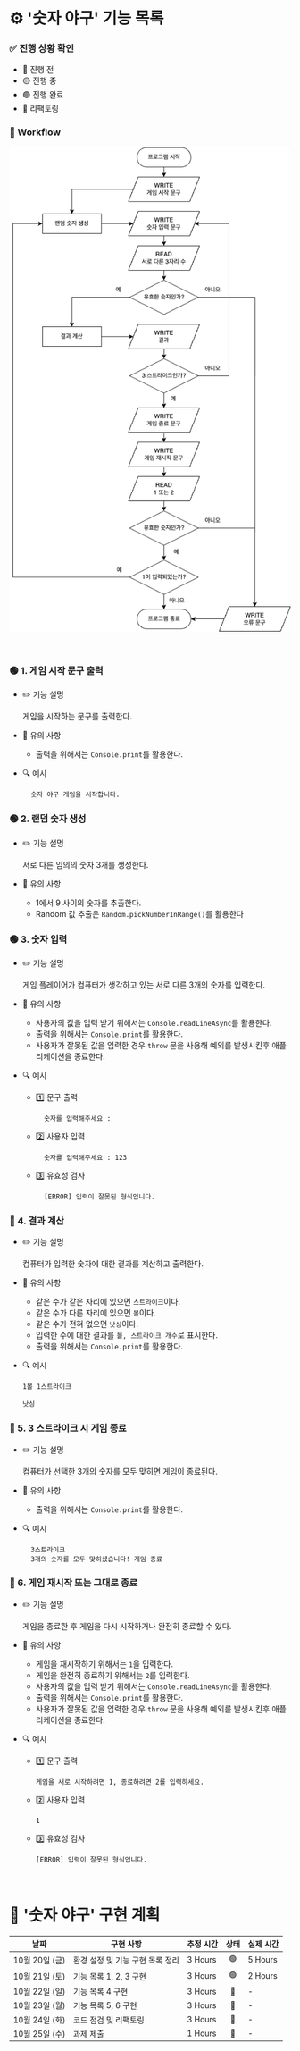 # ⚙️ '숫자 야구' 기능 목록

### ✅ 진행 상황 확인

- 🔴 진행 전
- 🟡 진행 중
- 🟢 진행 완료
- 🔵 리팩토링

### 🔗 Workflow

![workflow](./workflow.png)

<br />

### 🟢 1. 게임 시작 문구 출력

- ✏️ 기능 설명

  게임을 시작하는 문구를 출력한다.

- 🚫 유의 사항

  - 출력을 위해서는 `Console.print`를 활용한다.

- 🔍 예시

        숫자 야구 게임을 시작합니다.

### 🟢 2. 랜덤 숫자 생성

- ✏️ 기능 설명

  서로 다른 임의의 숫자 3개를 생성한다.

- 🚫 유의 사항

  - 1에서 9 사이의 숫자를 추출한다.
  - Random 값 추출은 `Random.pickNumberInRange()`를 활용한다

### 🟢 3. 숫자 입력

- ✏️ 기능 설명

  게임 플레이어가 컴퓨터가 생각하고 있는 서로 다른 3개의 숫자를 입력한다.

- 🚫 유의 사항

  - 사용자의 값을 입력 받기 위해서는 `Console.readLineAsync`를 활용한다.
  - 출력을 위해서는 `Console.print`를 활용한다.
  - 사용자가 잘못된 값을 입력한 경우 `throw` 문을 사용해 예외를 발생시킨후 애플리케이션을 종료한다.

- 🔍 예시

  - 1️⃣ 문구 출력

          숫자를 입력해주세요 :

  - 2️⃣ 사용자 입력

          숫자를 입력해주세요 : 123

  - 3️⃣ 유효성 검사

          [ERROR] 입력이 잘못된 형식입니다.

### 🔴 4. 결과 계산

- ✏️ 기능 설명

  컴퓨터가 입력한 숫자에 대한 결과를 계산하고 출력한다.

- 🚫 유의 사항

  - 같은 수가 같은 자리에 있으면 `스트라이크`이다.
  - 같은 수가 다른 자리에 있으면 `볼`이다.
  - 같은 수가 전혀 없으면 `낫싱`이다.
  - 입력한 수에 대한 결과를 `볼, 스트라이크 개수`로 표시한다.
  - 출력을 위해서는 `Console.print`를 활용한다.

- 🔍 예시

  ```
  1볼 1스트라이크
  ```

  ```
  낫싱
  ```

### 🔴 5. 3 스트라이크 시 게임 종료

- ✏️ 기능 설명

  컴퓨터가 선택한 3개의 숫자를 모두 맞히면 게임이 종료된다.

- 🚫 유의 사항

  - 출력을 위해서는 `Console.print`를 활용한다.

- 🔍 예시

        3스트라이크
        3개의 숫자를 모두 맞히셨습니다! 게임 종료

### 🔴 6. 게임 재시작 또는 그대로 종료

- ✏️ 기능 설명

  게임을 종료한 후 게임을 다시 시작하거나 완전히 종료할 수 있다.

- 🚫 유의 사항

  - 게임을 재시작하기 위해서는 `1`을 입력한다.
  - 게임을 완전히 종료하기 위해서는 `2`를 입력한다.
  - 사용자의 값을 입력 받기 위해서는 `Console.readLineAsync`를 활용한다.
  - 출력을 위해서는 `Console.print`를 활용한다.
  - 사용자가 잘못된 값을 입력한 경우 `throw` 문을 사용해 예외를 발생시킨후 애플리케이션을 종료한다.

- 🔍 예시

  - 1️⃣ 문구 출력

        게임을 새로 시작하려면 1, 종료하려면 2를 입력하세요.

  - 2️⃣ 사용자 입력

        1

  - 3️⃣ 유효성 검사

        [ERROR] 입력이 잘못된 형식입니다.

<br/>

# 📆 '숫자 야구' 구현 계획

<table>
<thead>
<th style="text-align: center">날짜</th>
<th style="text-align: center">구현 사항</th>
<th style="text-align: center">추정 시간</th>
<th style="text-align: center">상태</th>
<th style="text-align: center">실제 시간</th>
</thead>
<tr>
<td>10월 20일 (금)</td>
<td>환경 설정 및 기능 구현 목록 정리</td>
<td>3 Hours</td>
<td style="text-align: center">🟢</td>
<td>5 Hours</td>
</tr>
<tr>
<td>10월 21일 (토)</td>
<td>기능 목록 1, 2, 3 구현</td>
<td>3 Hours</td>
<td style="text-align: center">🟢</td>
<td>2 Hours</td>
</tr>
<tr>
<td>10월 22일 (일)</td>
<td>기능 목록 4 구현</td>
<td>3 Hours</td>
<td style="text-align: center">🔴</td>
<td>-</td>
</tr>
<tr>
<td>10월 23일 (월)</td>
<td>기능 목록 5, 6 구현</td>
<td>3 Hours</td>
<td style="text-align: center">🔴</td>
<td>-</td>
</tr>
<tr>
<td>10월 24일 (화)</td>
<td>코드 점검 및 리팩토링</td>
<td>3 Hours</td>
<td style="text-align: center">🔴</td>
<td>-</td>
</tr>
<tr>
<td>10월 25일 (수)</td>
<td>과제 제출</td>
<td>1 Hours</td>
<td style="text-align: center">🔴</td>
<td>-</td>
</tr>
</table>

